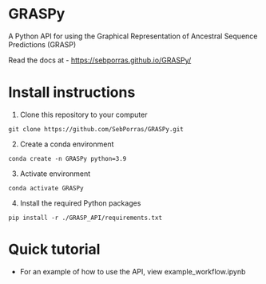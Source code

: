 # GRASPy
A Python API for using the Graphical Representation of Ancestral Sequence Predictions (GRASP)

Read the docs at - https://sebporras.github.io/GRASPy/

# Install instructions 

1. Clone this repository to your computer

```
git clone https://github.com/SebPorras/GRASPy.git
```

2. Create a conda environment 

```
conda create -n GRASPy python=3.9
```

3. Activate environment 

```
conda activate GRASPy 
```

4. Install the required Python packages 

```
pip install -r ./GRASP_API/requirements.txt
```

# Quick tutorial 

- For an example of how to use the API, view example_workflow.ipynb 
